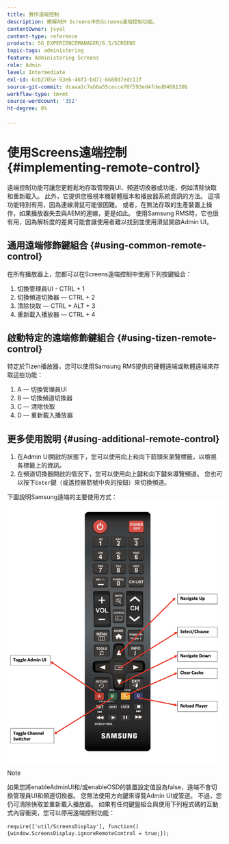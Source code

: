 ```yaml
---
title: 實作遠端控制
description: 瞭解AEM Screens中的Screens遠端控制功能。
contentOwner: jsyal
content-type: reference
products: SG_EXPERIENCEMANAGER/6.5/SCREENS
topic-tags: administering
feature: Administering Screens
role: Admin
level: Intermediate
exl-id: 6cb2705e-83e6-46f3-bd71-6688d7edc11f
source-git-commit: dcaaa1c7ab0a55cecce70f593ed4fded8468130b
workflow-type: tm+mt
source-wordcount: '352'
ht-degree: 0%

---
```


# 使用Screens遠端控制 {#implementing-remote-control}

遠端控制功能可讓您更輕鬆地存取管理員UI、頻道切換器或功能，例如清除快取和重新載入。 此外，它提供您檢視本機韌體版本和播放器系統資訊的方法。 這項功能特別有用，因為連線滑鼠可能很困難。 或者，在無法存取的生產裝置上操作，如果播放器失去與AEM的連線，更是如此。 使用Samsung RMS時，它也很有用，因為解析度的差異可能會讓使用者難以找到並使用滑鼠開啟Admin UI。

## 通用遠端修飾鍵組合 {#using-common-remote-control}

在所有播放器上，您都可以在Screens遠端控制中使用下列按鍵組合：

1. 切換管理員UI - CTRL + 1
1. 切換頻道切換器 — CTRL + 2
1. 清除快取 — CTRL + ALT + 3
1. 重新載入播放器 — CTRL + 4

## 啟動特定的遠端修飾鍵組合 {#using-tizen-remote-control}

特定於Tizen播放器，您可以使用Samsung RMS提供的硬體遠端或軟體遠端來存取這些功能：

1. A — 切換管理員UI
1. B — 切換頻道切換器
1. C — 清除快取
1. D — 重新載入播放器

## 更多使用說明 {#using-additional-remote-control}

1. 在Admin UI開啟的狀態下，您可以使用向上和向下箭頭來瀏覽標籤，以檢視各標籤上的資訊。
1. 在頻道切換器開啟的情況下，您可以使用向上鍵和向下鍵來導覽頻道。 您也可以按下`Enter`鍵（或遙控器箭號中央的按鈕）來切換頻道。

下圖說明Samsung遠端的主要使用方式：
![影像](assets/tizen/remote.png)

>[!NOTE]
>如果您將enableAdminUI和/或enableOSD的裝置設定值設為false，遠端不會切換管理員UI和頻道切換器。 您無法使用方向鍵來導覽Admin UI或管道。 不過，您仍可清除快取並重新載入播放器。 如果有任何鍵盤組合與使用下列程式碼的互動式內容衝突，您可以停用遠端控制功能：

```
require(['util/ScreensDisplay'], function() {window.ScreensDisplay.ignoreRemoteControl = true;}); 
```
